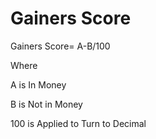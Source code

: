 # Gainers Score

Gainers Score= A-B/100

Where&#x20;

A is In Money

B is Not in Money

100 is Applied to Turn to Decimal

